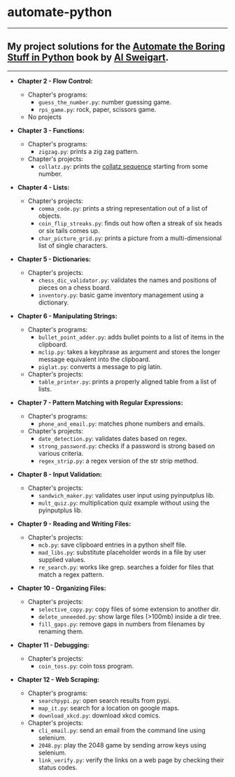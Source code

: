 # automate-python
---
## My project solutions for the [Automate the Boring Stuff in Python](https://automatetheboringstuff.com) book by [Al Sweigart](http://alsweigart.com).
---

- **Chapter 2 - Flow Control:**
    - Chapter's programs:
        - `guess_the_number.py`: number guessing game.
        - `rps_game.py`: rock, paper, scissors game.
    - No projects

- **Chapter 3 - Functions:**
    - Chapter's programs:
        - `zigzag.py`: prints a zig zag pattern.
    - Chapter's projects:
        - `collatz.py`: prints the [collatz sequence](https://en.wikipedia.org/wiki/Collatz_conjecture) starting from some number.

- **Chapter 4 - Lists:**
    - Chapter's projects:
        - `comma_code.py`: prints a string representation out of a list of objects.
        - `coin_flip_streaks.py`: finds out how often a streak of six heads or six tails comes up.
        - `char_picture_grid.py`: prints a picture from a multi-dimensional list of single characters.

- **Chapter 5 - Dictionaries:**
    - Chapter's projects:
        - `chess_dic_validator.py`: validates the names and positions of pieces on a chess board.
        - `inventory.py`: basic game inventory management using a dictionary.
- **Chapter 6 - Manipulating Strings:**
    - Chapter's programs:
        - `bullet_point_adder.py`: adds bullet points to a list of items in the clipboard.
        - `mclip.py`: takes a keyphrase as argument and stores the longer message equivalent into the clipboard.
        - `piglat.py`: converts a message to pig latin.
    - Chapter's projects:
        - `table_printer.py`: prints a properly aligned table from a list of lists.
- **Chapter 7 - Pattern Matching with Regular Expressions:**
    - Chapter's programs:
        - `phone_and_email.py`: matches phone numbers and emails.
    - Chapter's projects:
        - `date_detection.py`: validates dates based on regex.
        - `strong_password.py`: checks if a password is strong based on various criteria.
        - `regex_strip.py`: a regex version of the str strip method.
- **Chapter 8 - Input Validation:**
    - Chapter's projects:
        - `sandwich_maker.py`: validates user input using pyinputplus lib.
        - `mult_quiz.py`: multiplication quiz example without using the pyinputplus lib.
- **Chapter 9 - Reading and Writing Files:**
    - Chapter's projects:
        - `mcb.py`: save clipboard entries in a python shelf file.
        - `mad_libs.py`: substitute placeholder words in a file by user supplied values.
        - `re_search.py`: works like grep. searches a folder for files that match a regex pattern.
- **Chapter 10 - Organizing Files:**
    - Chapter's projects:
        - `selective_copy.py`: copy files of some extension to another dir.
        - `delete_unneeded.py`: show large files (>100mb) inside a dir tree.
        - `fill_gaps.py`: remove gaps in numbers from filenames by renaming them.
- **Chapter 11 - Debugging:**
    - Chapter's projects:
        - `coin_toss.py`: coin toss program.
- **Chapter 12 - Web Scraping:**
    - Chapter's programs:
        - `searchpypi.py`: open search results from pypi.
        - `map_it.py`: search for a location on google maps.
        - `download_xkcd.py`: download xkcd comics.
    - Chapter's projects:
        - `cli_email.py`: send an email from the command line using selenium.
        - `2048.py`: play the 2048 game by sending arrow keys using selenium.
        - `link_verify.py`: verify the links on a web page by checking their status codes.
